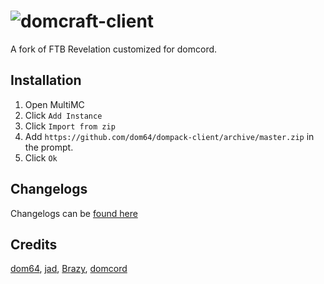 # ![domcraft-client](https://cdn.discordapp.com/attachments/663483408810246154/664699765061320706/domcraft.png)
A fork of FTB Revelation customized for domcord.

## Installation
1. Open MultiMC
2. Click `Add Instance`
3. Click `Import from zip`
4. Add `https://github.com/dom64/dompack-client/archive/master.zip` in the prompt.
5. Click `Ok`

## Changelogs
Changelogs can be [found here](https://github.com/dom64/dompack-client/commits/master)

## Credits
[dom64](https://github.com/dom64), [jad](https://github.com/jadc), [Brazy](https://github.com/CrazyC787), [domcord](https://discord.gg/cvJqwyf)
